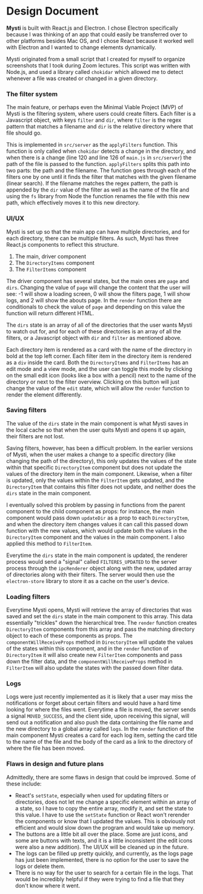 # Design Document

**Mysti** is built with React.js and Electron. I chose Electron specifically because I was thinking of an app that could easily be transferred over to other platforms besides Mac OS, and I chose React because it worked well with Electron and I wanted to change elements dynamically.

Mysti originated from a small script that I created for myself to organize screenshots that I took during Zoom lectures. This script was written with Node.js, and used a library called `chokidar` which allowed me to detect whenever a file was created or changed in a given directory.

### The filter system

The main feature, or perhaps even the Minimal Viable Project (MVP) of Mysti is the filtering system, where users could create filters. Each filter is a Javascript object, with keys `filter` and `dir`, where `filter` is the regex pattern that matches a filename and `dir` is the relative directory where that file should go.

This is implemented in `src/server` as the `applyFilters` function. This function is only called when `chokidar` detects a change in the directory, and when there is a change (line 120 and line 126 of `main.js` in `src/server`) the path of the file is passed to the function. `applyFilters` splits this path into two parts: the path and the filename. The function goes through each of the filters one by one until it finds the filter that matches with the given filename (linear search). If the filename matches the regex pattern, the path is appended by the `dir` value of the filter as well as the name of the file and using the `fs` library from Node the function renames the file with this new path, which effectively moves it to this new directory.

### UI/UX

Mysti is set up so that the main app can have multiple directories, and for each directory, there can be multiple filters. As such, Mysti has three React.js components to reflect this structure.

1. The main, driver component
2. The `DirectoryItems` component
3. The `FilterItems` component

The driver component has several states, but the main ones are `page` and `dirs`. Changing the value of `page` will change the content that the user will see: -1 will show a loading screen, 0 will show the filters page, 1 will show logs, and 2 will show the abouts page. In the `render` function there are conditionals to check the value of `page` and depending on this value the function will return different HTML.

The `dirs` state is an array of all of the directories that the user wants Mysti to watch out for, and for each of these directories is an array of all the filters, or a Javascript object with `dir` and `filter` as mentioned above.

Each directory item is rendered as a card with the name of the directory in bold at the top left corner. Each filter item in the directory item is rendered as a `div` inside the card.  Both the `DirectoryItems` and `FilterItems` has an edit mode and a view mode, and the user can toggle this mode by clicking on the small edit icon (looks like a box with a pencil) next to the name of the directory or next to the filter overview. Clicking on this button will just change the value of the `edit` state, which will allow the `render` function to render the element differently. 

### Saving filters

The value of the  `dirs` state in the main component is what Mysti saves in the local cache so that when the user quits Mysti and opens it up again, their filters are not lost.

Saving filters, however, has been a difficult problem. In the earlier versions of Mysti, when the user makes a change to a specific directory (like changing the path of the directory), this only updates the values of the state within that specific `DirectoryItem` component but does not update the values of the directory item in the main component. Likewise, when a filter is updated, only the values within the `FilterItem` gets updated, and the `DirectoryItem` that contains this filter does not update, and neither does the `dirs` state in the main component.

I eventually solved this problem by passing in functions from the parent component to the child component as props: for instance, the main component would pass down `updateDir` as a prop to each `DirectoryItem`, and when the directory item changes values it can call this passed down function with the new values, which would update both the values in the `DirectoryItem` component and the values in the main component. I also applied this method to `FilterItem`.

Everytime the `dirs` state in the main component is updated, the renderer process would send a "signal" called `FILTERES_UPDATED`  to the server process through the `ipcRenderer` object along with the new, updated array of directories along with their filters. The server would then use the `electron-store` library to store it as a cache on the user's device.

### Loading filters

Everytime Mysti opens, Mysti will retrieve the array of directories that was saved and set the `dirs` state in the main component to this array. This data essentially "trickles" down the hierarchical tree. The `render` function creates `DirectoryItem` components from this array and pass the matching directory object to each of these components as props. The `componentWillReceiveProps` method in `DirectoryItem` will update the values of the states within this component, and in the `render` function of `DirectoryItem` it will also create new `FilterItem` components and pass down the filter data, and the `componentWillReceiveProps` method in `FilterItem` will also update the states with the passed down filter data.

### Logs

Logs were just recently implemented as it is likely that a user may miss the notifications or forget about certain filters and would have a hard time looking for where the files went. Everytime a file is moved, the server sends a signal `MOVED_SUCCESS`, and the client side, upon receiving this signal, will send out a notification and also push the data containing the file name and the new directory to a global array called `logs`. In the `render` function of the main component Mysti creates a card for each log item, setting the card title to the name of the file and the body of the card as a link to the directory of where the file has been moved.

### Flaws in design and future plans

Admittedly, there are some flaws in design that could be improved. Some of these include:

* React's `setState`, especially when used for updating filters or directories, does not let me change a specific element within an array of a state, so I have to copy the entire array, modify it, and set the state to this value. I have to use the `setState` function or React won't rerender the components or know that I updated the values. This is obviously not efficient and would slow down the program and would take up memory.
* The buttons are a little bit all over the place. Some are just icons, and some are buttons with texts, and it is a little inconsistent (the edit icons were also a new addition). The UI/UX will be cleaned up in the future.
* The logs can be filled up pretty quickly, and currently, as the logs page has just been implemented, there is no option for the user to save the logs or delete them.
* There is no way for the user to search for a certain file in the logs. That would be incredibly helpful if they were trying to find a file that they don't know where it went. 



